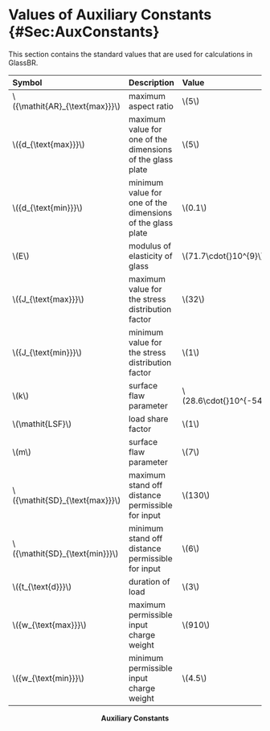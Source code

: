 # Values of Auxiliary Constants {#Sec:AuxConstants}

This section contains the standard values that are used for calculations in GlassBR.

<div id="Table:TAuxConsts"></div>

|Symbol                           |Description                                               |Value                    |Unit                                    |
|:--------------------------------|:---------------------------------------------------------|:------------------------|:---------------------------------------|
|\\({\mathit{AR}\_{\text{max}}}\\)|maximum aspect ratio                                      |\\(5\\)                  |--                                      |
|\\({d\_{\text{max}}}\\)          |maximum value for one of the dimensions of the glass plate|\\(5\\)                  |\\({\text{m}}\\)                        |
|\\({d\_{\text{min}}}\\)          |minimum value for one of the dimensions of the glass plate|\\(0.1\\)                |\\({\text{m}}\\)                        |
|\\(E\\)                          |modulus of elasticity of glass                            |\\(71.7\cdot{}10^{9}\\)  |\\({\text{Pa}}\\)                       |
|\\({J\_{\text{max}}}\\)          |maximum value for the stress distribution factor          |\\(32\\)                 |--                                      |
|\\({J\_{\text{min}}}\\)          |minimum value for the stress distribution factor          |\\(1\\)                  |--                                      |
|\\(k\\)                          |surface flaw parameter                                    |\\(28.6\cdot{}10^{-54}\\)|\\(\frac{\text{m}^{12}}{\text{N}^{7}}\\)|
|\\(\mathit{LSF}\\)               |load share factor                                         |\\(1\\)                  |--                                      |
|\\(m\\)                          |surface flaw parameter                                    |\\(7\\)                  |\\(\frac{\text{m}^{12}}{\text{N}^{7}}\\)|
|\\({\mathit{SD}\_{\text{max}}}\\)|maximum stand off distance permissible for input          |\\(130\\)                |\\({\text{m}}\\)                        |
|\\({\mathit{SD}\_{\text{min}}}\\)|minimum stand off distance permissible for input          |\\(6\\)                  |\\({\text{m}}\\)                        |
|\\({t\_{\text{d}}}\\)            |duration of load                                          |\\(3\\)                  |\\({\text{s}}\\)                        |
|\\({w\_{\text{max}}}\\)          |maximum permissible input charge weight                   |\\(910\\)                |\\({\text{kg}}\\)                       |
|\\({w\_{\text{min}}}\\)          |minimum permissible input charge weight                   |\\(4.5\\)                |\\({\text{kg}}\\)                       |

**<p align="center">Auxiliary Constants</p>**
